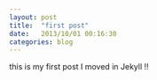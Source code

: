 ```yaml
---
layout: post
title:  "first post"
date:   2013/10/01 00:16:30
categories: blog
---
```


this is my first post
I moved in Jekyll !!

[jekyll-gh]: https://github.com/mojombo/jekyll
[jekyll]:    http://jekyllrb.com
